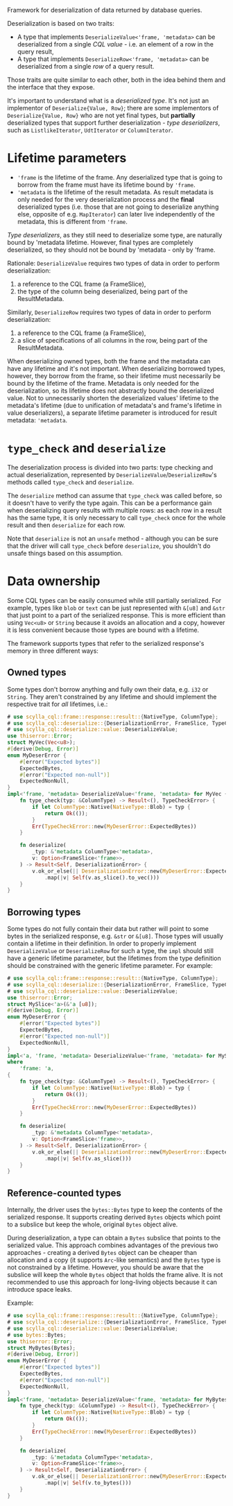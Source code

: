 Framework for deserialization of data returned by database queries.

Deserialization is based on two traits:

- A type that implements `DeserializeValue<'frame, 'metadata>` can be deserialized
  from a single _CQL value_ - i.e. an element of a row in the query result,
- A type that implements `DeserializeRow<'frame, 'metadata>` can be deserialized
  from a single _row_ of a query result.

Those traits are quite similar to each other, both in the idea behind them
and the interface that they expose.

It's important to understand what is a _deserialized type_. It's not just
an implementor of `Deserialize{Value, Row}`; there are some implementors of
`Deserialize{Value, Row}` who are not yet final types, but **partially**
deserialized types that support further deserialization - _type
deserializers_, such as `ListlikeIterator`, `UdtIterator` or `ColumnIterator`.

# Lifetime parameters

- `'frame` is the lifetime of the frame. Any deserialized type that is going to borrow
  from the frame must have its lifetime bound by `'frame`.
- `'metadata` is the lifetime of the result metadata. As result metadata is only needed
  for the very deserialization process and the **final** deserialized types (i.e. those
  that are not going to deserialize anything else, opposite of e.g. `MapIterator`) can
  later live independently of the metadata, this is different from `'frame`.

_Type deserializers_, as they still need to deserialize some type, are naturally bound
by 'metadata lifetime. However, final types are completely deserialized, so they should
not be bound by 'metadata - only by 'frame.

Rationale:
`DeserializeValue` requires two types of data in order to perform
deserialization:
1) a reference to the CQL frame (a FrameSlice),
2) the type of the column being deserialized, being part of the
   ResultMetadata.

Similarly, `DeserializeRow` requires two types of data in order to
perform deserialization:
1) a reference to the CQL frame (a FrameSlice),
2) a slice of specifications of all columns in the row, being part of
   the ResultMetadata.

When deserializing owned types, both the frame and the metadata can have
any lifetime and it's not important. When deserializing borrowed types,
however, they borrow from the frame, so their lifetime must necessarily
be bound by the lifetime of the frame. Metadata is only needed for the
deserialization, so its lifetime does not abstractly bound the
deserialized value. Not to unnecessarily shorten the deserialized
values' lifetime to the metadata's lifetime (due to unification of
metadata's and frame's lifetime in value deserializers), a separate
lifetime parameter is introduced for result metadata: `'metadata`.

# `type_check` and `deserialize`

The deserialization process is divided into two parts: type checking and
actual deserialization, represented by `DeserializeValue`/`DeserializeRow`'s
methods called `type_check` and `deserialize`.

The `deserialize` method can assume that `type_check` was called before, so
it doesn't have to verify the type again. This can be a performance gain
when deserializing query results with multiple rows: as each row in a result
has the same type, it is only necessary to call `type_check` once for the
whole result and then `deserialize` for each row.

Note that `deserialize` is not an `unsafe` method - although you can be
sure that the driver will call `type_check` before `deserialize`, you
shouldn't do unsafe things based on this assumption.

# Data ownership

Some CQL types can be easily consumed while still partially serialized.
For example, types like `blob` or `text` can be just represented with
`&[u8]` and `&str` that just point to a part of the serialized response.
This is more efficient than using `Vec<u8>` or `String` because it avoids
an allocation and a copy, however it is less convenient because those types
are bound with a lifetime.

The framework supports types that refer to the serialized response's memory
in three different ways:

## Owned types

Some types don't borrow anything and fully own their data, e.g. `i32` or
`String`. They aren't constrained by any lifetime and should implement
the respective trait for _all_ lifetimes, i.e.:

```rust
# use scylla_cql::frame::response::result::{NativeType, ColumnType};
# use scylla_cql::deserialize::{DeserializationError, FrameSlice, TypeCheckError};
# use scylla_cql::deserialize::value::DeserializeValue;
use thiserror::Error;
struct MyVec(Vec<u8>);
#[derive(Debug, Error)]
enum MyDeserError {
    #[error("Expected bytes")]
    ExpectedBytes,
    #[error("Expected non-null")]
    ExpectedNonNull,
}
impl<'frame, 'metadata> DeserializeValue<'frame, 'metadata> for MyVec {
    fn type_check(typ: &ColumnType) -> Result<(), TypeCheckError> {
        if let ColumnType::Native(NativeType::Blob) = typ {
            return Ok(());
        }
        Err(TypeCheckError::new(MyDeserError::ExpectedBytes))
    }

    fn deserialize(
        _typ: &'metadata ColumnType<'metadata>,
        v: Option<FrameSlice<'frame>>,
    ) -> Result<Self, DeserializationError> {
        v.ok_or_else(|| DeserializationError::new(MyDeserError::ExpectedNonNull))
            .map(|v| Self(v.as_slice().to_vec()))
    }
}
```

## Borrowing types

Some types do not fully contain their data but rather will point to some
bytes in the serialized response, e.g. `&str` or `&[u8]`. Those types will
usually contain a lifetime in their definition. In order to properly
implement `DeserializeValue` or `DeserializeRow` for such a type, the `impl`
should still have a generic lifetime parameter, but the lifetimes from the
type definition should be constrained with the generic lifetime parameter.
For example:

```rust
# use scylla_cql::frame::response::result::{NativeType, ColumnType};
# use scylla_cql::deserialize::{DeserializationError, FrameSlice, TypeCheckError};
# use scylla_cql::deserialize::value::DeserializeValue;
use thiserror::Error;
struct MySlice<'a>(&'a [u8]);
#[derive(Debug, Error)]
enum MyDeserError {
    #[error("Expected bytes")]
    ExpectedBytes,
    #[error("Expected non-null")]
    ExpectedNonNull,
}
impl<'a, 'frame, 'metadata> DeserializeValue<'frame, 'metadata> for MySlice<'a>
where
    'frame: 'a,
{
    fn type_check(typ: &ColumnType) -> Result<(), TypeCheckError> {
        if let ColumnType::Native(NativeType::Blob) = typ {
            return Ok(());
        }
        Err(TypeCheckError::new(MyDeserError::ExpectedBytes))
    }

    fn deserialize(
        _typ: &'metadata ColumnType<'metadata>,
        v: Option<FrameSlice<'frame>>,
    ) -> Result<Self, DeserializationError> {
        v.ok_or_else(|| DeserializationError::new(MyDeserError::ExpectedNonNull))
            .map(|v| Self(v.as_slice()))
    }
}
```

## Reference-counted types

Internally, the driver uses the `bytes::Bytes` type to keep the contents
of the serialized response. It supports creating derived `Bytes` objects
which point to a subslice but keep the whole, original `Bytes` object alive.

During deserialization, a type can obtain a `Bytes` subslice that points
to the serialized value. This approach combines advantages of the previous
two approaches - creating a derived `Bytes` object can be cheaper than
allocation and a copy (it supports `Arc`-like semantics) and the `Bytes`
type is not constrained by a lifetime. However, you should be aware that
the subslice will keep the whole `Bytes` object that holds the frame alive.
It is not recommended to use this approach for long-living objects because
it can introduce space leaks.

Example:

```rust
# use scylla_cql::frame::response::result::{NativeType, ColumnType};
# use scylla_cql::deserialize::{DeserializationError, FrameSlice, TypeCheckError};
# use scylla_cql::deserialize::value::DeserializeValue;
# use bytes::Bytes;
use thiserror::Error;
struct MyBytes(Bytes);
#[derive(Debug, Error)]
enum MyDeserError {
    #[error("Expected bytes")]
    ExpectedBytes,
    #[error("Expected non-null")]
    ExpectedNonNull,
}
impl<'frame, 'metadata> DeserializeValue<'frame, 'metadata> for MyBytes {
    fn type_check(typ: &ColumnType) -> Result<(), TypeCheckError> {
        if let ColumnType::Native(NativeType::Blob) = typ {
            return Ok(());
        }
        Err(TypeCheckError::new(MyDeserError::ExpectedBytes))
    }

    fn deserialize(
        _typ: &'metadata ColumnType<'metadata>,
        v: Option<FrameSlice<'frame>>,
    ) -> Result<Self, DeserializationError> {
        v.ok_or_else(|| DeserializationError::new(MyDeserError::ExpectedNonNull))
            .map(|v| Self(v.to_bytes()))
    }
}
```
